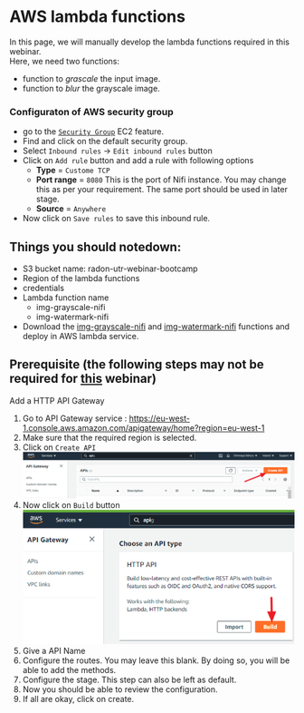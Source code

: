# AWS lambda functions

In this page, we will manually develop the lambda functions required in this webinar.    
Here, we need two functions:
* function to _grascale_ the input image.
* function to _blur_ the grayscale image.

### Configuraton of AWS security group 
* go to the [`Security Group`](https://eu-west-1.console.aws.amazon.com/ec2/v2/home?region=eu-west-1#SecurityGroups:) EC2 feature.
* Find and click on the default security group.
* Select `Inbound rules` -> `Edit inbound rules` button
* Click on `Add rule` button and add a rule with following options
    * **Type** = `Custome TCP`
    * **Port range** = `8080` This is the port of Nifi instance. You may change this as per your requirement. The same port should be used in later stage.
    * **Source** = `Anywhere`
* Now click on `Save rules` to save this inbound rule.

## Things you should notedown:
* S3 bucket name: radon-utr-webinar-bootcamp
* Region of the lambda functions
* credentials
* Lambda function name
    * img-grayscale-nifi
    * img-watermark-nifi
* Download the [img-grayscale-nifi](functions/img-grayscale-nifi) and [img-watermark-nifi](functions/img-grayscale-nifi) functions and deploy in AWS lambda service.

## Prerequisite (the following steps may not be required for [this](https://github.com/chinmaya-dehury/radon-datapipeline-webinar) webinar)
Add a HTTP API Gateway 
1. Go to API Gateway service : https://eu-west-1.console.aws.amazon.com/apigateway/home?region=eu-west-1
2. Make sure that the required region is selected.
3. Click on `Create API`
![](../../img/createAPI.png)
4. Now click on `Build` button
![](../../img/createAPI_build.png)
5. Give a API Name
6. Configure the routes. You may leave this blank. By doing so, you will be able to add the methods.
7. Configure the stage. This step can also be left as default.
8. Now you should be able to review the configuration. 
9. If all are okay, click on create.

